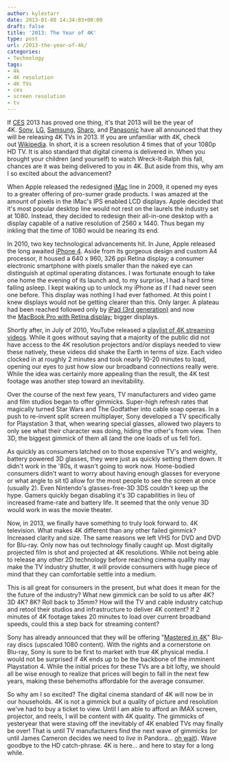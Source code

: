 ```yaml
---
author: kylestarr
date: 2013-01-08 14:34:03+00:00
draft: false
title: '2013: The Year of 4K'
type: post
url: /2013-the-year-of-4k/
categories:
- Technology
tags:
- 4k
- 4K resolution
- 4K TVs
- ces
- screen resolution
- tv
---
```


If [CES](http://www.cesweb.org) 2013 has proved one thing, it's that 2013 will be the year of 4K. [Sony](http://ces.cnet.com/8301-34451_1-57562620/sony-ces-press-conference-heavy-on-4k-tvs-oled-plus-an-actual-phone/), [LG](http://ces.cnet.com/8301-34435_1-57562458/lg-touts-tv-lineup-smart-devices-at-ces-2013/), [Samsung](http://www.forbes.com/sites/ericsavitz/2013/01/07/ces-samsung-unveils-4k-tvs-upgrades-smart-tv-service/), [Sharp](http://ces.cnet.com/8301-34451_1-57562520/sharp-purios-about-ultra-hd-tv/), and [Panasonic](http://mashable.com/2013/01/08/panasonic-4k-oled-tv/) have all announced that they will be releasing 4K TVs in 2013. If you are unfamiliar with 4K, check out [Wikipedia](http://en.wikipedia.org/wiki/4K_resolution). In short, it is a screen resolution 4 times that of your 1080p HD TV. It is also standard that digital cinema is delivered in. When you brought your children (and yourself) to watch Wreck-It-Ralph this fall, chances are it was being delivered to you in 4K. But aside from this, why am I so excited about the advancement?

When Apple released the redesigned [iMac](http://support.apple.com/kb/SP576?viewlocale=en_US&locale=en_US) line in 2009, it opened my eyes to a greater offering of pro-sumer grade products. I was amazed at the amount of pixels in the iMac's IPS enabled LCD displays. Apple decided that it's most popular desktop line would not rest on the laurels the industry set at 1080. Instead, they decided to redesign their all-in-one desktop with a display capable of a native resolution of 2560 x 1440. Thus began my inkling that the time of 1080 would be nearing its end.

In 2010, two key technological advancements hit. In June, Apple released the long awaited [iPhone 4](http://support.apple.com/kb/SP587). Aside from its gorgeous design and custom A4 processor, it housed a 640 x 960, 326 ppi Retina display; a consumer electronic smartphone with pixels smaller than the naked eye can distinguish at optimal operating distances. I was fortunate enough to take one home the evening of its launch and, to my surprise, I had a hard time falling asleep. I kept waking up to unlock my iPhone as if I had never seen one before. This display was nothing I had ever fathomed. At this point I knew displays would not be getting clearer than this. Only larger. A plateau had been reached followed only by [iPad (3rd generation)](http://support.apple.com/kb/SP647) and now the [MacBook Pro with Retina display](http://support.apple.com/kb/SP653); bigger displays.

Shortly after, in July of 2010, YouTube released a [playlist of 4K streaming videos](http://www.youtube.com/view_play_list?p=5BF9E09ECEC8F88F). While it goes without saying that a majority of the public did not have access to the 4K resolution projectors and/or displays needed to view these natively, these videos did shake the Earth in terms of size. Each video clocked in at roughly 2 minutes and took nearly 10-20 minutes to load, opening our eyes to just how slow our broadband connections really were. While the idea was certainly more appealing than the result, the 4K test footage was another step toward an inevitability.

Over the course of the next few years, TV manufacturers and video game and film studios began to offer gimmicks. Super-high refresh rates that magically turned Star Wars and The Godfather into cable soap operas. In a push to re-invent split screen multiplayer, Sony developed a TV specifically for Playstation 3 that, when wearing special glasses, allowed two players to only see what their character was doing, hiding the other's from view. Then 3D, the biggest gimmick of them all (and the one loads of us fell for).

As quickly as consumers latched on to those expensive TV's and weighty, battery powered 3D glasses, they were just as quickly setting them down. It didn't work in the '80s, it wasn't going to work now. Home-bodied consumers didn't want to worry about having enough glasses for everyone or what angle to sit t0 allow for the most people to see the screen at once (usually 2). Even Nintendo's glasses-free-3D 3DS couldn't keep up the hype. Gamers quickly began disabling it's 3D capabilities in lieu of increased frame-rate and battery life. It seemed that the only venue 3D would work in was the movie theater.

Now, in 2013, we finally have something to truly look forward to. 4K television. What makes 4K different than any other failed gimmick? Increased clarity and size. The same reasons we left VHS for DVD and DVD for Blu-ray. Only now has out technology finally caught up. Most digitally projected film is shot and projected at 4K resolutions. While not being able to release any other 2D technology before reaching cinema quality may make the TV industry shutter, it will provide consumers with huge piece of mind that they can comfortable settle into a medium.

This is all great for consumers in the present, but what does it mean for the the future of the industry? What new gimmick can be sold to us after 4K? 3D 4K? 8K? Roll back to 35mm? How will the TV and cable industry catchup and retool their studios and infrastructure to deliver 4K content? If 2 minutes of 4K footage takes 20 minutes to load over current broadband speeds, could this a step back for streaming content?

Sony has already announced that they will be offering "[Mastered in 4K](http://www.variety.com/article/VR1118064318/)" Blu-ray discs (upscaled 1080 content). With the rights and a cornerstone on Blu-ray, Sony is sure to be first to market with true 4K physical media. I would not be surprised if 4K ends up to be the backbone of the imminent Playstation 4. While the initial prices for these TVs are a bit lofty, we should all be wise enough to realize that prices will begin to fall in the next few years, making these behemoths affordable for the average consumer.

So why am I so excited? The digital cinema standard of 4K will now be in our households. 4K is not a gimmick but a quality of picture and resolution we've had to buy a ticket to view. Until I am able to afford an IMAX screen, projector, and reels, I will be content with 4K quality. The gimmicks of yesteryear that were staving off the inevitably of 4K enabled TVs may finally be over! That is until TV manufacturers find the next wave of gimmicks (or until James Cameron decides we need to _live_ in Pandora... [oh wait](http://latimesblogs.latimes.com/entertainmentnewsbuzz/2011/09/details-emerge-about-disneys-plans-to-bring-avatar-to-its-parks.html)). Wave goodbye to the HD catch-phrase. 4K is here... and here to stay for a long while.
